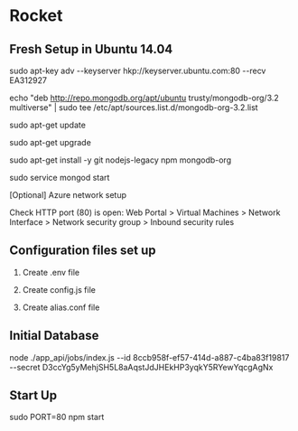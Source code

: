 # Rocket

## Fresh Setup in Ubuntu 14.04

sudo apt-key adv --keyserver hkp://keyserver.ubuntu.com:80 --recv EA312927

echo "deb http://repo.mongodb.org/apt/ubuntu trusty/mongodb-org/3.2 multiverse" | sudo tee /etc/apt/sources.list.d/mongodb-org-3.2.list

sudo apt-get update

sudo apt-get upgrade

sudo apt-get install -y git nodejs-legacy npm mongodb-org

sudo service mongod start

[Optional] Azure network setup

Check HTTP port (80) is open: Web Portal > Virtual Machines > Network Interface > Network security group > Inbound security rules

## Configuration files set up

1. Create .env file

2. Create config.js file

3. Create alias.conf file

## Initial Database

node ./app_api/jobs/index.js --id 8ccb958f-ef57-414d-a887-c4ba83f19817 --secret D3ccYg5yMehjSH5L8aAqstJdJHEkHP3yqkY5RYewYqcgAgNx

## Start Up

sudo PORT=80 npm start
